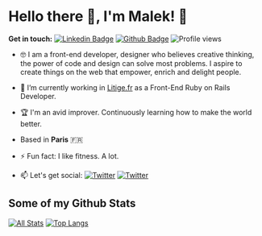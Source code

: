 # Hello there 👋, I'm Malek! 🦦

**Get in touch:**
[![Linkedin Badge](https://img.shields.io/badge/-malekkbenhalima-0072b1?style=flat&logo=Linkedin&logoColor=white&link=https://www.linkedin.com/in/malekbenhalima/)](https://www.linkedin.com/in/malekkbenhalima/) [![Github Badge](https://img.shields.io/badge/-malekkbenhalima-grey?style=flat&logo=github&logoColor=white&link=https://github.com/malekkbenhalima/)](https://www.github.com/malekkbenhalima/) ![Profile views](https://gpvc.arturio.dev/malekkbenhalima)


- 🤓  I am a front-end developer, designer who believes creative thinking, the power of code and design can solve most problems. I aspire to create things on the web that empower, enrich and delight people.
- 🔭  I’m currently working in [Litige.fr](https://www.litige.fr/) as a Front-End Ruby on Rails Developer. 
- 🏆  I'm an avid improver. Continuously learning how to make the world better.
- Based in **Paris** 🇫🇷
- ⚡  Fun fact: I like fitness. A lot.

- 📫 Let's get social: <a href="https://twitter.com/malekbenhalima"> <img src="https://img.shields.io/twitter/url?style=social&url=https%3A%2F%2Ftwitter.com%2Fmalekbenhalima" alt="Twitter"/></a> <a href="https://twitter.com/malekbenhalima"> <img src="https://img.shields.io/twitter/url?style=social&url=https%3A%2F%2Ftwitter.com%2Fmalekbenhalima" alt="Twitter"/></a>

## Some of my Github Stats
[![All Stats](https://github-readme-stats-axpwmfcg3.vercel.app/api?username=malekkbenhalima&show_icons=true&include_all_commits=true&count_private=true&hide=contribs)](https://github.com/malekkbenhalima/github-readme-stats)
[![Top Langs](https://github-readme-stats-axpwmfcg3.vercel.app/api/top-langs/?username=malekkbenhalima&layout=compact)](https://github.com/malekkbenhalima/github-readme-stats)
